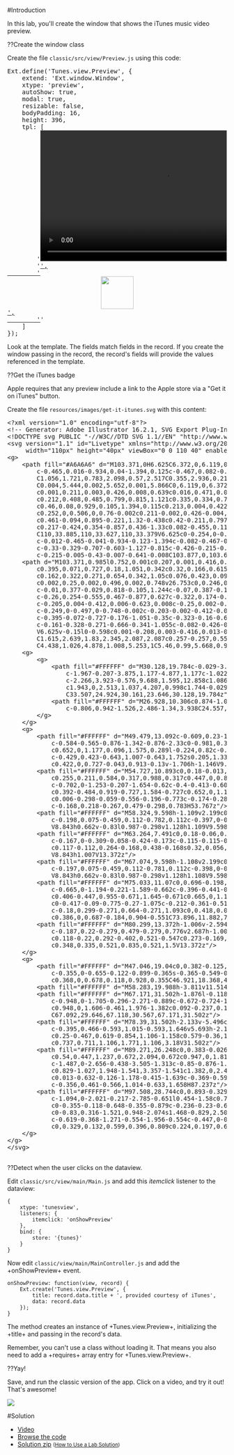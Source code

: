 #Introduction

In this lab, you'll create the window that shows the iTunes music video preview.

??Create the window class

Create the file `classic/src/view/Preview.js` using this code:

<pre class="runnable readonly">
Ext.define('Tunes.view.Preview', {
    extend: 'Ext.window.Window',
    xtype: 'preview',
    autoShow: true,
    modal: true,
    resizable: false,
    bodyPadding: 16,
    height: 396,
    tpl: [
        '<video autoplay style="height: 300px; width: 572px; " preload="auto">',
        '<source src="{preview}" type="video/mp4">',
        '</video>',
        '<a href="{itunesstore}"target="itunes_store">',
        '<img src="resources/images/get-it-itunes.svg"  style="display: block; margin-left: auto; margin-right: auto; width: 75px;"  />',
        '</a>'
    ]
});
</pre>

Look at the template. The fields match fields in the record. If you create the window passing in the 
record, the record's fields will provide the values referenced in the template.

??Get the iTunes badge

Apple requires that any preview include a link to the Apple store via a "Get it on iTunes" button.

Create the file `resources/images/get-it-itunes.svg` with this content:

<pre class="runnable readonly text">
&lt;?xml version="1.0" encoding="utf-8"?>
&lt;!-- Generator: Adobe Illustrator 16.2.1, SVG Export Plug-In . SVG Version: 6.00 Build 0)  -->
&lt;!DOCTYPE svg PUBLIC "-//W3C//DTD SVG 1.1//EN" "http://www.w3.org/Graphics/SVG/1.1/DTD/svg11.dtd">
&lt;svg version="1.1" id="Livetype" xmlns="http://www.w3.org/2000/svg" xmlns:xlink="http://www.w3.org/1999/xlink" x="0px" y="0px"
	 width="110px" height="40px" viewBox="0 0 110 40" enable-background="new 0 0 110 40" xml:space="preserve">
&lt;g>
	&lt;path fill="#A6A6A6" d="M103.371,0H6.625C6.372,0,6.119,0,5.866,0.001C5.652,0.002,5.443,0.005,5.23,0.01
		c-0.465,0.016-0.934,0.04-1.394,0.125c-0.467,0.082-0.9,0.22-1.32,0.436C2.098,0.783,1.72,1.057,1.385,1.386
		C1.056,1.721,0.783,2.098,0.57,2.517C0.355,2.936,0.217,3.37,0.135,3.837c-0.087,0.46-0.11,0.929-0.126,1.394
		C0.004,5.444,0.002,5.652,0.001,5.866C0,6.119,0,6.372,0,6.625v26.753c0,0.248,0,0.506,0.001,0.756
		c0.001,0.211,0.003,0.426,0.008,0.639c0.016,0.471,0.04,0.934,0.126,1.389c0.082,0.473,0.22,0.906,0.435,1.33
		c0.212,0.408,0.485,0.799,0.815,1.121c0.335,0.334,0.712,0.613,1.131,0.824c0.419,0.217,0.853,0.344,1.32,0.438
		c0.46,0.08,0.929,0.105,1.394,0.115c0.213,0.004,0.422,0.006,0.636,0.008C6.119,40,6.372,40,6.625,40h96.747
		c0.252,0,0.506,0,0.76-0.002c0.211-0.002,0.426-0.004,0.641-0.008c0.463-0.01,0.932-0.035,1.393-0.115
		c0.461-0.094,0.895-0.221,1.32-0.438c0.42-0.211,0.797-0.49,1.127-0.824c0.328-0.322,0.607-0.713,0.818-1.121
		c0.217-0.424,0.354-0.857,0.436-1.33c0.082-0.455,0.111-0.918,0.123-1.389c0.008-0.213,0.01-0.428,0.01-0.639
		C110,33.885,110,33.627,110,33.379V6.625c0-0.254,0-0.506-0.002-0.76c0-0.213-0.002-0.421-0.01-0.635
		c-0.012-0.465-0.041-0.934-0.123-1.394c-0.082-0.467-0.219-0.901-0.436-1.32c-0.211-0.419-0.49-0.796-0.818-1.131
		c-0.33-0.329-0.707-0.603-1.127-0.815c-0.426-0.215-0.859-0.354-1.32-0.436c-0.461-0.086-0.93-0.11-1.393-0.125
		c-0.215-0.005-0.43-0.007-0.641-0.008C103.877,0,103.623,0,103.371,0L103.371,0z"/>
	&lt;path d="M103.371,0.985l0.752,0.001c0.207,0.001,0.416,0.003,0.619,0.013c0.379,0.009,0.818,0.027,1.246,0.108
		c0.395,0.071,0.727,0.18,1.051,0.342c0.32,0.166,0.615,0.38,0.875,0.638c0.258,0.258,0.473,0.552,0.639,0.876
		c0.162,0.322,0.271,0.654,0.342,1.05c0.076,0.423,0.096,0.865,0.105,1.24c0.006,0.207,0.008,0.415,0.008,0.625
		c0.002,0.25,0.002,0.496,0.002,0.748v26.753c0,0.246,0,0.502-0.002,0.75c0,0.207-0.002,0.416-0.008,0.621
		c-0.01,0.377-0.029,0.818-0.105,1.244c-0.07,0.387-0.18,0.725-0.342,1.053c-0.166,0.318-0.381,0.613-0.639,0.875
		c-0.26,0.254-0.555,0.467-0.877,0.627c-0.322,0.174-0.654,0.277-1.047,0.35c-0.434,0.074-0.893,0.104-1.244,0.111
		c-0.205,0.004-0.412,0.006-0.623,0.008c-0.25,0.002-0.502,0.002-0.752,0.002H6.625c-0.002,0-0.005,0-0.007,0
		c-0.249,0-0.497,0-0.748-0.002c-0.203-0.002-0.412-0.004-0.617-0.008c-0.349-0.008-0.81-0.037-1.241-0.111
		c-0.395-0.072-0.727-0.176-1.051-0.35c-0.323-0.16-0.617-0.373-0.875-0.627c-0.257-0.262-0.471-0.557-0.638-0.875
		c-0.161-0.328-0.271-0.666-0.341-1.055c-0.082-0.426-0.099-0.865-0.108-1.242c-0.01-0.207-0.012-0.416-0.013-0.621l0-0.6v-0.15
		V6.625v-0.15l0-0.598c0.001-0.208,0.003-0.416,0.013-0.624c0.009-0.374,0.026-0.814,0.108-1.241c0.07-0.394,0.18-0.727,0.341-1.05
		C1.615,2.639,1.83,2.345,2.087,2.087c0.257-0.257,0.551-0.472,0.875-0.639c0.323-0.161,0.655-0.27,1.05-0.341
		C4.438,1.026,4.878,1.008,5.253,1C5.46,0.99,5.668,0.988,5.876,0.987l0.749-0.001H103.371"/>
	&lt;g>
		&lt;g>
			&lt;path fill="#FFFFFF" d="M30.128,19.784c-0.029-3.223,2.639-4.791,2.761-4.864c-1.511-2.203-3.853-2.504-4.676-2.528
				c-1.967-0.207-3.875,1.177-4.877,1.177c-1.022,0-2.565-1.157-4.228-1.123c-2.14,0.033-4.142,1.272-5.24,3.196
				c-2.266,3.923-0.576,9.688,1.595,12.858c1.086,1.553,2.355,3.287,4.016,3.227c1.625-0.068,2.232-1.037,4.193-1.037
				c1.943,0,2.513,1.037,4.207,0.998c1.744-0.029,2.842-1.561,3.89-3.127c1.255-1.781,1.759-3.533,1.779-3.623
				C33.507,24.924,30.161,23.646,30.128,19.784z"/>
			&lt;path fill="#FFFFFF" d="M26.928,10.306c0.874-1.093,1.472-2.58,1.306-4.089c-1.265,0.056-2.847,0.875-3.758,1.944
				c-0.806,0.942-1.526,2.486-1.34,3.938C24.557,12.205,26.016,11.382,26.928,10.306z"/>
		&lt;/g>
	&lt;/g>
	&lt;g>
		&lt;path fill="#FFFFFF" d="M49.479,13.092c-0.609,0.23-1.252,0.345-1.929,0.345c-1.006,0-1.792-0.273-2.358-0.82
			c-0.584-0.565-0.876-1.342-0.876-2.33c0-0.981,0.312-1.771,0.937-2.367c0.625-0.597,1.446-0.895,2.465-0.895
			c0.652,0,1.177,0.096,1.575,0.289l-0.224,0.82c-0.386-0.174-0.842-0.261-1.37-0.261c-0.702,0-1.262,0.202-1.678,0.606
			c-0.429,0.423-0.643,1.007-0.643,1.752s0.205,1.333,0.615,1.761c0.391,0.41,0.926,0.615,1.603,0.615
			c0.422,0,0.727-0.043,0.913-0.13v-1.706h-1.146V9.979h2.115V13.092z"/>
		&lt;path fill="#FFFFFF" d="M54.727,10.893c0,0.18-0.013,0.333-0.037,0.457h-3.02c0.013,0.447,0.159,0.789,0.438,1.025
			c0.255,0.211,0.584,0.317,0.988,0.317c0.447,0,0.854-0.072,1.221-0.214l0.159,0.699c-0.429,0.187-0.936,0.28-1.52,0.28
			c-0.702,0-1.253-0.207-1.654-0.62c-0.4-0.413-0.601-0.967-0.601-1.664c0-0.683,0.187-1.252,0.559-1.706
			c0.392-0.484,0.919-0.727,1.584-0.727c0.652,0,1.146,0.242,1.482,0.727C54.593,9.853,54.727,10.328,54.727,10.893z M53.767,10.632
			c0.006-0.298-0.059-0.556-0.196-0.773c-0.174-0.28-0.441-0.419-0.801-0.419c-0.33,0-0.597,0.137-0.802,0.41
			c-0.168,0.218-0.267,0.479-0.298,0.783H53.767z"/>
		&lt;path fill="#FFFFFF" d="M58.324,9.598h-1.109v2.199c0,0.559,0.196,0.839,0.588,0.839c0.18,0,0.329-0.016,0.447-0.046l0.027,0.764
			c-0.198,0.075-0.459,0.112-0.782,0.112c-0.397,0-0.708-0.121-0.932-0.364c-0.224-0.242-0.335-0.649-0.335-1.221V9.598h-0.662
			V8.843h0.662v-0.83l0.987-0.298v1.128h1.109V9.598z"/>
		&lt;path fill="#FFFFFF" d="M63.264,7.491c0,0.18-0.06,0.326-0.178,0.438c-0.117,0.112-0.27,0.168-0.457,0.168
			c-0.167,0-0.309-0.058-0.424-0.173c-0.115-0.115-0.172-0.259-0.172-0.433s0.059-0.317,0.178-0.429
			c0.117-0.112,0.264-0.168,0.438-0.168s0.32,0.056,0.438,0.168C63.204,7.174,63.264,7.317,63.264,7.491z M63.151,13.372h-1.007
			V8.843h1.007V13.372z"/>
		&lt;path fill="#FFFFFF" d="M67.074,9.598h-1.108v2.199c0,0.559,0.196,0.839,0.587,0.839c0.18,0,0.33-0.016,0.447-0.046l0.027,0.764
			c-0.197,0.075-0.459,0.112-0.781,0.112c-0.398,0-0.709-0.121-0.933-0.364c-0.224-0.242-0.335-0.649-0.335-1.221V9.598h-0.662
			V8.843h0.662v-0.83l0.987-0.298v1.128h1.108V9.598z"/>
		&lt;path fill="#FFFFFF" d="M75.033,11.07c0,0.696-0.198,1.268-0.596,1.715c-0.417,0.46-0.97,0.69-1.659,0.69
			c-0.665,0-1.194-0.221-1.589-0.662c-0.396-0.441-0.592-0.998-0.592-1.668c0-0.702,0.203-1.277,0.61-1.724
			c0.406-0.447,0.955-0.671,1.645-0.671c0.665,0,1.199,0.221,1.604,0.662C74.841,9.84,75.033,10.393,75.033,11.07z M73.989,11.103
			c0-0.417-0.09-0.775-0.27-1.075c-0.212-0.361-0.513-0.542-0.904-0.542c-0.404,0-0.712,0.181-0.923,0.542
			c-0.18,0.299-0.271,0.664-0.271,1.093c0,0.418,0.091,0.776,0.271,1.075c0.218,0.361,0.522,0.542,0.913,0.542
			c0.386,0,0.687-0.184,0.904-0.551C73.896,11.882,73.989,11.52,73.989,11.103z"/>
		&lt;path fill="#FFFFFF" d="M80.299,13.372h-1.006v-2.594c0-0.8-0.305-1.2-0.914-1.2c-0.298,0-0.54,0.11-0.727,0.331
			c-0.187,0.22-0.279,0.479-0.279,0.776v2.687h-1.007v-3.234c0-0.398-0.013-0.83-0.037-1.295h0.885l0.047,0.708h0.028
			c0.118-0.22,0.292-0.402,0.521-0.547c0.273-0.169,0.578-0.254,0.914-0.254c0.422,0,0.773,0.137,1.053,0.41
			c0.348,0.335,0.521,0.835,0.521,1.5V13.372z"/>
	&lt;/g>
	&lt;g>
		&lt;path fill="#FFFFFF" d="M47.046,19.04c0,0.382-0.125,0.691-0.375,0.928c-0.25,0.237-0.573,0.355-0.968,0.355
			c-0.355,0-0.655-0.122-0.899-0.365s-0.365-0.549-0.365-0.918c0-0.368,0.125-0.671,0.375-0.908c0.25-0.237,0.559-0.355,0.928-0.355
			c0.368,0,0.678,0.118,0.928,0.355C46.921,18.368,47.046,18.671,47.046,19.04z M46.809,31.502h-2.133v-9.599h2.133V31.502z"/>
		&lt;path fill="#FFFFFF" d="M58.283,19.988h-3.811v11.514h-2.133V19.988h-3.792V18.19h9.736V19.988z"/>
		&lt;path fill="#FFFFFF" d="M67.171,31.502h-1.876l-0.118-1.461h-0.04c-0.672,1.119-1.686,1.678-3.041,1.678
			c-0.948,0-1.705-0.296-2.271-0.889c-0.672-0.724-1.008-1.816-1.008-3.278v-5.648h2.134v5.293c0,1.844,0.632,2.765,1.896,2.765
			c0.948,0,1.606-0.461,1.976-1.382c0.092-0.237,0.138-0.507,0.138-0.81v-5.866h2.133v6.833
			C67.092,29.646,67.118,30.567,67.171,31.502z"/>
		&lt;path fill="#FFFFFF" d="M78.39,31.502h-2.133v-5.496c0-1.695-0.646-2.542-1.936-2.542c-0.633,0-1.146,0.233-1.541,0.699
			c-0.395,0.466-0.593,1.015-0.593,1.646v5.693h-2.133v-6.854c0-0.842-0.026-1.758-0.079-2.745h1.877l0.099,1.501h0.059
			c0.25-0.467,0.619-0.854,1.106-1.158c0.579-0.36,1.225-0.54,1.936-0.54c0.896,0,1.639,0.29,2.231,0.869
			c0.737,0.711,1.106,1.771,1.106,3.18V31.502z"/>
		&lt;path fill="#FFFFFF" d="M89.271,26.248c0,0.383-0.026,0.705-0.079,0.969h-6.399c0.026,0.947,0.336,1.672,0.929,2.172
			c0.54,0.447,1.237,0.672,2.094,0.672c0.947,0,1.81-0.151,2.587-0.455l0.336,1.482c-0.909,0.395-1.982,0.592-3.22,0.592
			c-1.487,0-2.656-0.438-3.505-1.313c-0.85-0.876-1.274-2.05-1.274-3.525c0-1.448,0.396-2.653,1.186-3.614
			c0.829-1.027,1.948-1.541,3.357-1.541c1.382,0,2.429,0.513,3.14,1.541C88.988,24.043,89.271,25.051,89.271,26.248z M87.237,25.695
			c0.013-0.632-0.126-1.178-0.415-1.639c-0.369-0.593-0.935-0.889-1.698-0.889c-0.698,0-1.265,0.289-1.698,0.869
			c-0.356,0.461-0.566,1.014-0.633,1.658H87.237z"/>
		&lt;path fill="#FFFFFF" d="M97.508,28.744c0,0.893-0.329,1.609-0.987,2.147c-0.659,0.538-1.567,0.808-2.726,0.808
			c-1.094,0-2.021-0.217-2.785-0.651l0.454-1.58c0.737,0.448,1.521,0.671,2.351,0.671c1.093,0,1.639-0.4,1.639-1.204
			c0-0.355-0.118-0.648-0.355-0.879c-0.236-0.23-0.658-0.458-1.264-0.682c-1.712-0.632-2.567-1.554-2.567-2.765
			c0-0.83,0.316-1.521,0.948-2.074s1.468-0.829,2.508-0.829c0.948,0,1.758,0.193,2.43,0.58l-0.454,1.533
			c-0.619-0.368-1.271-0.554-1.956-0.554c-0.447,0-0.797,0.105-1.046,0.316c-0.251,0.209-0.376,0.479-0.376,0.807
			c0,0.329,0.132,0.599,0.396,0.809c0.224,0.197,0.658,0.414,1.304,0.65C96.678,26.479,97.508,27.443,97.508,28.744z"/>
	&lt;/g>
&lt;/g>
&lt;/svg>

</pre>


??Detect when the user clicks on the dataview.

Edit `classic/src/view/main/Main.js` and add this *itemclick* listener to the dataview:

    {
        xtype: 'tunesview',
        listeners: {
            itemclick: 'onShowPreview'
        },
        bind: {
            store: '{tunes}'
        }
    }

Now edit `classic/view/main/MainController.js` and add the +onShowPreview+ event.

    onShowPreview: function(view, record) {
        Ext.create('Tunes.view.Preview', {
            title: record.data.title + ', provided courtesy of iTunes',
            data: record.data
        });
    }

The method creates an instance of +Tunes.view.Preview+, initializing the +title+ and passing in the record's data. 

Remember, you can't use a class without loading it. That means you also need to add a +requires+ array entry for
+Tunes.view.Preview+.

??Yay!

Save, and run the classic version of the app. Click on a video, and try it out! That's awesome!

<img src="resources/images/itunes/LadyGaga.jpg">



#Solution

- <a href="resources/videoviewer/video.html?id=153560397" target="videoviewer">Video</a>
- <a href="resources/student/labsolutions/tunes-code-classic-video-window" target="source">Browse the code</a>
- <a href="resources/student/labsolutions/tunes-code-classic-video-window.zip">Solution zip</a> <small>(<a href="#2016-02-24_17-26_13-021_Z">How to Use a Lab Solution</a>)</small>

